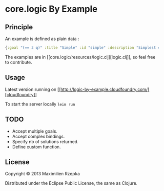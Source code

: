 # core.logic By Example

## Principle

An example is defined as plain data :

```clojure
{:goal "(== 3 q)" :title "Simple" :id "simple" :description "Simplest core.logic "}
```

The examples are in [[core.logic/resources/logic.clj][logic.clj]], so feel free to contribute.

## Usage

Latest version running on [[http://logic-by-example.cloudfoundry.com/][cloudfoundry]]

To start the server locally `lein run`

## TODO

   - Accept multiple goals.
   - Accept complex bindings.
   - Specify nb of solutions returned.
   - Define custom function.

## License

Copyright © 2013 Maximilien Rzepka

Distributed under the Eclipse Public License, the same as Clojure.

